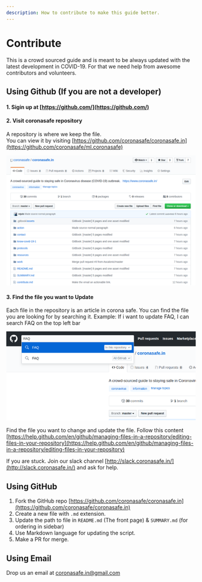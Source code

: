 ```yaml
---
description: How to contribute to make this guide better.
---
```


# Contribute

This is a crowd sourced guide and is meant to be always updated with the latest development in COVID-19. For that we need help from awesome contributors and volunteers.

## Using Github \(If you are not a developer\) <a id="using-github"></a>

#### 1. Sigin up at [https://github.com/](https://github.com/)

#### 2. Visit coronasafe repository 

A repository is where we keep the file.   
You can view it by visiting [https://github.com/coronasafe/coronasafe.in](https://github.com/coronasafe/ml.coronasafe)

![](.gitbook/assets/git1.png)

#### 3. Find the file you want to Update 

  
Each file in the repository is an article in corona safe. You can find the file you are looking for by searching it. Example: If i want to update FAQ, I can search FAQ on the top left bar

![](.gitbook/assets/git-2.png)

Find the file you want to change and update the file. Follow this content [https://help.github.com/en/github/managing-files-in-a-repository/editing-files-in-your-repository](https://help.github.com/en/github/managing-files-in-a-repository/editing-files-in-your-repository) 

If you are stuck. Join our slack channel [http://slack.coronasafe.in/](http://slack.coronasafe.in/) and ask for help. 

## Using GitHub <a id="using-github"></a>

1. Fork the GitHub repo [https://github.com/coronasafe/coronasafe.in](https://github.com/coronasafe/coronasafe.in)
2. Create a new file with `.md` extension.
3. Update the path to file in `README.md` \(The front page\) & `SUMMARY.md` \(for ordering in sidebar\)
4. Use Markdown language for updating the script.
5. Make a PR for merge.

## Using Email <a id="using-email"></a>

Drop us an email at [coronasafe.in@gmail.com](mailto:coronasafe.in@gmail.com)

